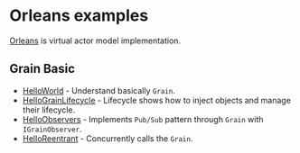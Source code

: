 # Orleans examples

[Orleans](https://github.com/dotnet/orleans) is virtual actor model implementation.

## Grain Basic

- [HelloWorld](./HelloWorld/README.md) - Understand basically `Grain`.
- [HelloGrainLifecycle](./HelloGrainLifecycle/README.md) - Lifecycle shows how to inject objects and manage their lifecycle.
- [HelloObservers](./HelloObservers/README.md) - Implements `Pub/Sub` pattern through `Grain` with `IGrainObserver`.
- [HelloReentrant](./HelloReentrant/README.md) - Concurrently calls the `Grain`.